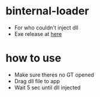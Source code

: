 # binternal-loader
- For who couldn't inject dll
- Exe release at [here](https://cdn.discordapp.com/attachments/1076792846780203088/1076793257650049044/BINTERNAL_Loader.exe)
# how to use
- Make sure theres no GT opened
- Drag dll file to app
- Wait 5 sec until dll injected
